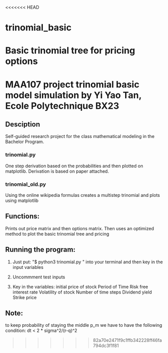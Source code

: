 <<<<<<< HEAD
# trinomial_basic
Basic trinomial tree for pricing options
=======
# MAA107 project trinomial basic model simulation by Yi Yao Tan, Ecole Polytechnique BX23
## Desciption
Self-guided research project for the class mathematical modeling in the Bachelor Program.
### trinomial.py
One step derivation based on the probabilities and then plotted on matplotlib. Derivation is based on paper attached.

### trinomial_old.py
Using the online wikipedia formulas creates a multistep trinomial and plots using matplotlib

## Functions:
Prints out price matrix and then options matrix. 
Then uses an optimized method to plot the basic trinomial tree and pricing

## Running the program:
1) Just put: "$ python3 trinomial.py "
into your terminal and then key in the input variables

2) Uncommment test inputs

3) Key in the variables:
initial price of stock
Period of Time
Risk free interest rate
Volatility of stock
Number of time steps
Dividend yield
Strike price

## Note:
to keep probability of staying the middle p_m we have to have the following condition: 
dt < 2 * sigma^2/(r-q)^2


>>>>>>> 82a70e2471f9c1ffb342228ff46fa794dc3f1f81
